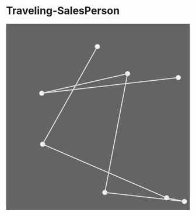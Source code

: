 # Traveling-SalesPerson

![alt_text](https://github.com/peterspeeder/Traveling-SalesPerson/blob/main/Screenshot%202023-05-09%20at%2011.51.40%20AM.png)
